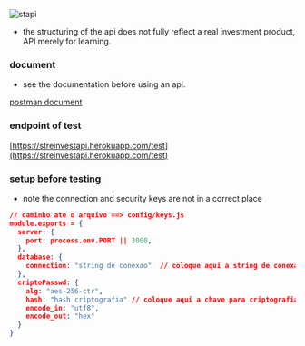 ![stapi](https://user-images.githubusercontent.com/54999837/118889676-d371e880-b8d3-11eb-8889-73b488ca068b.png)

* the structuring of the api does not fully reflect a real investment product, API merely for learning.

### document

* see the documentation before using an api.

[postman document](https://web.postman.co/workspace/streinvest_api~b0c520ff-a642-4531-a688-a14143a9a6a0/documentation/11026666-5e0c3c69-2a35-40be-a695-c13b6a392342)

### endpoint of test

[https://streinvestapi.herokuapp.com/test](https://streinvestapi.herokuapp.com/test)

### setup before testing

* note the connection and security keys are not in a correct place

```json
// caminho ate o arquivo ==> config/keys.js
module.exports = {
  server: {
    port: process.env.PORT || 3000,
  },
  database: {
    connection: "string de conexao"  // coloque aqui a string de conexao ao banco de dados mongo
  },
  criptoPasswd: {
    alg: "aes-256-ctr",
    hash: "hash criptografia" // coloque aqui a chave para criptografia da senha do usuario,
    encode_in: "utf8",
    encode_out: "hex"
  }
}
```

